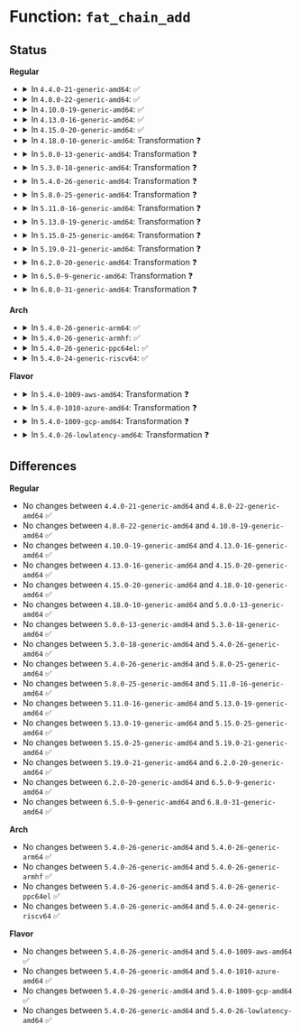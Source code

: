 # Function: <code>fat_chain_add</code>

## Status
<b>Regular</b>
<ul>
<li>
<details>
<summary>In <code>4.4.0-21-generic-amd64</code>: ✅</summary>

```c
int fat_chain_add(struct inode * inode, int new_dclus, int nr_cluster)
```

```json
{
  "name": "fat_chain_add",
  "collision_type": "Unique Global",
  "inline_type": "No",
  "funcs": [
    {
      "addr": 18446744071581983456,
      "name": "fat_chain_add",
      "external": true,
      "loc": "fs/fat/misc.c:99",
      "file": "fs/fat/misc.c",
      "inline": "seen, unknown",
      "caller_inline": [],
      "caller_func": [
        "fs/fat/dir.c:fat_add_entries",
        "fs/fat/inode.c:fat_get_block"
      ]
    }
  ],
  "symbols": [
    {
      "addr": 18446744071581983456,
      "name": "fat_chain_add",
      "section": ".text",
      "bind": "STB_GLOBAL",
      "size": 519
    }
  ]
}
```
</details>
</li>
<li>
<details>
<summary>In <code>4.8.0-22-generic-amd64</code>: ✅</summary>

```c
int fat_chain_add(struct inode * inode, int new_dclus, int nr_cluster)
```

```json
{
  "name": "fat_chain_add",
  "collision_type": "Unique Global",
  "inline_type": "No",
  "funcs": [
    {
      "addr": 18446744071582196448,
      "name": "fat_chain_add",
      "external": true,
      "loc": "fs/fat/misc.c:99",
      "file": "fs/fat/misc.c",
      "inline": "seen, unknown",
      "caller_inline": [],
      "caller_func": [
        "fs/fat/dir.c:fat_add_entries",
        "fs/fat/inode.c:fat_add_cluster"
      ]
    }
  ],
  "symbols": [
    {
      "addr": 18446744071582196448,
      "name": "fat_chain_add",
      "section": ".text",
      "bind": "STB_GLOBAL",
      "size": 514
    }
  ]
}
```
</details>
</li>
<li>
<details>
<summary>In <code>4.10.0-19-generic-amd64</code>: ✅</summary>

```c
int fat_chain_add(struct inode * inode, int new_dclus, int nr_cluster)
```

```json
{
  "name": "fat_chain_add",
  "collision_type": "Unique Global",
  "inline_type": "No",
  "funcs": [
    {
      "addr": 18446744071582285952,
      "name": "fat_chain_add",
      "external": true,
      "loc": "fs/fat/misc.c:99",
      "file": "fs/fat/misc.c",
      "inline": "seen, unknown",
      "caller_inline": [],
      "caller_func": [
        "fs/fat/dir.c:fat_add_entries",
        "fs/fat/inode.c:fat_add_cluster"
      ]
    }
  ],
  "symbols": [
    {
      "addr": 18446744071582285952,
      "name": "fat_chain_add",
      "section": ".text",
      "bind": "STB_GLOBAL",
      "size": 514
    }
  ]
}
```
</details>
</li>
<li>
<details>
<summary>In <code>4.13.0-16-generic-amd64</code>: ✅</summary>

```c
int fat_chain_add(struct inode * inode, int new_dclus, int nr_cluster)
```

```json
{
  "name": "fat_chain_add",
  "collision_type": "Unique Global",
  "inline_type": "No",
  "funcs": [
    {
      "addr": 18446744071582370448,
      "name": "fat_chain_add",
      "external": true,
      "loc": "fs/fat/misc.c:99",
      "file": "fs/fat/misc.c",
      "inline": "seen, unknown",
      "caller_inline": [],
      "caller_func": [
        "fs/fat/dir.c:fat_add_entries",
        "fs/fat/inode.c:fat_add_cluster"
      ]
    }
  ],
  "symbols": [
    {
      "addr": 18446744071582370448,
      "name": "fat_chain_add",
      "section": ".text",
      "bind": "STB_GLOBAL",
      "size": 514
    }
  ]
}
```
</details>
</li>
<li>
<details>
<summary>In <code>4.15.0-20-generic-amd64</code>: ✅</summary>

```c
int fat_chain_add(struct inode * inode, int new_dclus, int nr_cluster)
```

```json
{
  "name": "fat_chain_add",
  "collision_type": "Unique Global",
  "inline_type": "No",
  "funcs": [
    {
      "addr": 18446744071582521232,
      "name": "fat_chain_add",
      "external": true,
      "loc": "fs/fat/misc.c:99",
      "file": "fs/fat/misc.c",
      "inline": "seen, unknown",
      "caller_inline": [],
      "caller_func": [
        "fs/fat/dir.c:fat_add_entries",
        "fs/fat/inode.c:fat_add_cluster"
      ]
    }
  ],
  "symbols": [
    {
      "addr": 18446744071582521232,
      "name": "fat_chain_add",
      "section": ".text",
      "bind": "STB_GLOBAL",
      "size": 514
    }
  ]
}
```
</details>
</li>
<li>
<details>
<summary>In <code>4.18.0-10-generic-amd64</code>: Transformation ❓</summary>

```c
int fat_chain_add(struct inode * inode, int new_dclus, int nr_cluster)
```

```json
{
  "name": "fat_chain_add",
  "collision_type": "Unique Global",
  "inline_type": "No",
  "funcs": [
    {
      "addr": 0,
      "name": "fat_chain_add",
      "external": true,
      "loc": "fs/fat/misc.c:99",
      "file": "fs/fat/misc.c",
      "inline": "seen, unknown",
      "caller_inline": [],
      "caller_func": [
        "fs/fat/dir.c:fat_add_entries",
        "fs/fat/inode.c:fat_add_cluster"
      ]
    }
  ],
  "symbols": [
    {
      "addr": 18446744071582713981,
      "name": "fat_chain_add.cold.4",
      "section": ".text",
      "bind": "STB_LOCAL",
      "size": 51
    },
    {
      "addr": 18446744071582712656,
      "name": "fat_chain_add",
      "section": ".text",
      "bind": "STB_GLOBAL",
      "size": 463
    }
  ]
}
```
</details>
</li>
<li>
<details>
<summary>In <code>5.0.0-13-generic-amd64</code>: Transformation ❓</summary>

```c
int fat_chain_add(struct inode * inode, int new_dclus, int nr_cluster)
```

```json
{
  "name": "fat_chain_add",
  "collision_type": "Unique Global",
  "inline_type": "No",
  "funcs": [
    {
      "addr": 0,
      "name": "fat_chain_add",
      "external": true,
      "loc": "fs/fat/misc.c:100",
      "file": "fs/fat/misc.c",
      "inline": "seen, unknown",
      "caller_inline": [],
      "caller_func": [
        "fs/fat/dir.c:fat_add_entries",
        "fs/fat/inode.c:fat_add_cluster"
      ]
    }
  ],
  "symbols": [
    {
      "addr": 18446744071582818013,
      "name": "fat_chain_add.cold.9",
      "section": ".text",
      "bind": "STB_LOCAL",
      "size": 51
    },
    {
      "addr": 18446744071582816688,
      "name": "fat_chain_add",
      "section": ".text",
      "bind": "STB_GLOBAL",
      "size": 463
    }
  ]
}
```
</details>
</li>
<li>
<details>
<summary>In <code>5.3.0-18-generic-amd64</code>: Transformation ❓</summary>

```c
int fat_chain_add(struct inode * inode, int new_dclus, int nr_cluster)
```

```json
{
  "name": "fat_chain_add",
  "collision_type": "Unique Global",
  "inline_type": "No",
  "funcs": [
    {
      "addr": 0,
      "name": "fat_chain_add",
      "external": true,
      "loc": "fs/fat/misc.c:101",
      "file": "fs/fat/misc.c",
      "inline": "seen, unknown",
      "caller_inline": [],
      "caller_func": [
        "fs/fat/dir.c:fat_add_entries",
        "fs/fat/inode.c:fat_add_cluster"
      ]
    }
  ],
  "symbols": [
    {
      "addr": 18446744071582992989,
      "name": "fat_chain_add.cold",
      "section": ".text",
      "bind": "STB_LOCAL",
      "size": 51
    },
    {
      "addr": 18446744071582991680,
      "name": "fat_chain_add",
      "section": ".text",
      "bind": "STB_GLOBAL",
      "size": 440
    }
  ]
}
```
</details>
</li>
<li>
<details>
<summary>In <code>5.4.0-26-generic-amd64</code>: Transformation ❓</summary>

```c
int fat_chain_add(struct inode * inode, int new_dclus, int nr_cluster)
```

```json
{
  "name": "fat_chain_add",
  "collision_type": "Unique Global",
  "inline_type": "No",
  "funcs": [
    {
      "addr": 0,
      "name": "fat_chain_add",
      "external": true,
      "loc": "fs/fat/misc.c:101",
      "file": "fs/fat/misc.c",
      "inline": "seen, unknown",
      "caller_inline": [],
      "caller_func": [
        "fs/fat/dir.c:fat_add_entries",
        "fs/fat/inode.c:fat_add_cluster"
      ]
    }
  ],
  "symbols": [
    {
      "addr": 18446744071583099181,
      "name": "fat_chain_add.cold",
      "section": ".text",
      "bind": "STB_LOCAL",
      "size": 51
    },
    {
      "addr": 18446744071583097872,
      "name": "fat_chain_add",
      "section": ".text",
      "bind": "STB_GLOBAL",
      "size": 440
    }
  ]
}
```
</details>
</li>
<li>
<details>
<summary>In <code>5.8.0-25-generic-amd64</code>: Transformation ❓</summary>

```c
int fat_chain_add(struct inode * inode, int new_dclus, int nr_cluster)
```

```json
{
  "name": "fat_chain_add",
  "collision_type": "Unique Global",
  "inline_type": "No",
  "funcs": [
    {
      "addr": 0,
      "name": "fat_chain_add",
      "external": true,
      "loc": "fs/fat/misc.c:101",
      "file": "fs/fat/misc.c",
      "inline": "seen, unknown",
      "caller_inline": [],
      "caller_func": [
        "fs/fat/dir.c:fat_add_entries",
        "fs/fat/inode.c:fat_add_cluster"
      ]
    }
  ],
  "symbols": [
    {
      "addr": 18446744071583418141,
      "name": "fat_chain_add.cold",
      "section": ".text",
      "bind": "STB_LOCAL",
      "size": 51
    },
    {
      "addr": 18446744071583416816,
      "name": "fat_chain_add",
      "section": ".text",
      "bind": "STB_GLOBAL",
      "size": 440
    }
  ]
}
```
</details>
</li>
<li>
<details>
<summary>In <code>5.11.0-16-generic-amd64</code>: Transformation ❓</summary>

```c
int fat_chain_add(struct inode * inode, int new_dclus, int nr_cluster)
```

```json
{
  "name": "fat_chain_add",
  "collision_type": "Unique Global",
  "inline_type": "No",
  "funcs": [
    {
      "addr": 0,
      "name": "fat_chain_add",
      "external": true,
      "loc": "fs/fat/misc.c:101",
      "file": "fs/fat/misc.c",
      "inline": "seen, unknown",
      "caller_inline": [],
      "caller_func": [
        "fs/fat/dir.c:fat_add_entries",
        "fs/fat/inode.c:fat_add_cluster"
      ]
    }
  ],
  "symbols": [
    {
      "addr": 18446744071591354060,
      "name": "fat_chain_add.cold",
      "section": ".text",
      "bind": "STB_LOCAL",
      "size": 51
    },
    {
      "addr": 18446744071583531248,
      "name": "fat_chain_add",
      "section": ".text",
      "bind": "STB_GLOBAL",
      "size": 440
    }
  ]
}
```
</details>
</li>
<li>
<details>
<summary>In <code>5.13.0-19-generic-amd64</code>: Transformation ❓</summary>

```c
int fat_chain_add(struct inode * inode, int new_dclus, int nr_cluster)
```

```json
{
  "name": "fat_chain_add",
  "collision_type": "Unique Global",
  "inline_type": "No",
  "funcs": [
    {
      "addr": 0,
      "name": "fat_chain_add",
      "external": true,
      "loc": "fs/fat/misc.c:101",
      "file": "fs/fat/misc.c",
      "inline": "seen, unknown",
      "caller_inline": [],
      "caller_func": [
        "fs/fat/dir.c:fat_add_entries",
        "fs/fat/inode.c:fat_add_cluster"
      ]
    }
  ],
  "symbols": [
    {
      "addr": 18446744071591296982,
      "name": "fat_chain_add.cold",
      "section": ".text",
      "bind": "STB_LOCAL",
      "size": 51
    },
    {
      "addr": 18446744071583554432,
      "name": "fat_chain_add",
      "section": ".text",
      "bind": "STB_GLOBAL",
      "size": 436
    }
  ]
}
```
</details>
</li>
<li>
<details>
<summary>In <code>5.15.0-25-generic-amd64</code>: Transformation ❓</summary>

```c
int fat_chain_add(struct inode * inode, int new_dclus, int nr_cluster)
```

```json
{
  "name": "fat_chain_add",
  "collision_type": "Unique Global",
  "inline_type": "No",
  "funcs": [
    {
      "addr": 0,
      "name": "fat_chain_add",
      "external": true,
      "loc": "fs/fat/misc.c:101",
      "file": "fs/fat/misc.c",
      "inline": "seen, unknown",
      "caller_inline": [],
      "caller_func": [
        "fs/fat/dir.c:fat_add_entries",
        "fs/fat/inode.c:fat_add_cluster"
      ]
    }
  ],
  "symbols": [
    {
      "addr": 18446744071592281702,
      "name": "fat_chain_add.cold",
      "section": ".text",
      "bind": "STB_LOCAL",
      "size": 174
    },
    {
      "addr": 18446744071583912960,
      "name": "fat_chain_add",
      "section": ".text",
      "bind": "STB_GLOBAL",
      "size": 499
    }
  ]
}
```
</details>
</li>
<li>
<details>
<summary>In <code>5.19.0-21-generic-amd64</code>: Transformation ❓</summary>

```c
int fat_chain_add(struct inode * inode, int new_dclus, int nr_cluster)
```

```json
{
  "name": "fat_chain_add",
  "collision_type": "Unique Global",
  "inline_type": "No",
  "funcs": [
    {
      "addr": 0,
      "name": "fat_chain_add",
      "external": true,
      "loc": "fs/fat/misc.c:107",
      "file": "fs/fat/misc.c",
      "inline": "seen, unknown",
      "caller_inline": [],
      "caller_func": [
        "fs/fat/dir.c:fat_add_entries",
        "fs/fat/inode.c:fat_add_cluster"
      ]
    }
  ],
  "symbols": [
    {
      "addr": 18446744071594064098,
      "name": "fat_chain_add.cold",
      "section": ".text",
      "bind": "STB_LOCAL",
      "size": 185
    },
    {
      "addr": 18446744071584490560,
      "name": "fat_chain_add",
      "section": ".text",
      "bind": "STB_GLOBAL",
      "size": 514
    }
  ]
}
```
</details>
</li>
<li>
<details>
<summary>In <code>6.2.0-20-generic-amd64</code>: Transformation ❓</summary>

```c
int fat_chain_add(struct inode * inode, int new_dclus, int nr_cluster)
```

```json
{
  "name": "fat_chain_add",
  "collision_type": "Unique Global",
  "inline_type": "No",
  "funcs": [
    {
      "addr": 0,
      "name": "fat_chain_add",
      "external": true,
      "loc": "fs/fat/misc.c:107",
      "file": "fs/fat/misc.c",
      "inline": "seen, unknown",
      "caller_inline": [],
      "caller_func": [
        "fs/fat/dir.c:fat_add_entries",
        "fs/fat/inode.c:fat_add_cluster"
      ]
    }
  ],
  "symbols": [
    {
      "addr": 18446744071596090332,
      "name": "fat_chain_add.cold",
      "section": ".text",
      "bind": "STB_LOCAL",
      "size": 124
    },
    {
      "addr": 18446744071585156560,
      "name": "fat_chain_add",
      "section": ".text",
      "bind": "STB_GLOBAL",
      "size": 545
    }
  ]
}
```
</details>
</li>
<li>
<details>
<summary>In <code>6.5.0-9-generic-amd64</code>: Transformation ❓</summary>

```c
int fat_chain_add(struct inode * inode, int new_dclus, int nr_cluster)
```

```json
{
  "name": "fat_chain_add",
  "collision_type": "Unique Global",
  "inline_type": "No",
  "funcs": [
    {
      "addr": 0,
      "name": "fat_chain_add",
      "external": true,
      "loc": "fs/fat/misc.c:107",
      "file": "fs/fat/misc.c",
      "inline": "seen, unknown",
      "caller_inline": [],
      "caller_func": [
        "fs/fat/dir.c:fat_add_entries",
        "fs/fat/inode.c:fat_add_cluster"
      ]
    }
  ],
  "symbols": [
    {
      "addr": 18446744071596613631,
      "name": "fat_chain_add.cold",
      "section": ".text",
      "bind": "STB_LOCAL",
      "size": 116
    },
    {
      "addr": 18446744071585385696,
      "name": "fat_chain_add",
      "section": ".text",
      "bind": "STB_GLOBAL",
      "size": 545
    }
  ]
}
```
</details>
</li>
<li>
<details>
<summary>In <code>6.8.0-31-generic-amd64</code>: Transformation ❓</summary>

```c
int fat_chain_add(struct inode * inode, int new_dclus, int nr_cluster)
```

```json
{
  "name": "fat_chain_add",
  "collision_type": "Unique Global",
  "inline_type": "No",
  "funcs": [
    {
      "addr": 0,
      "name": "fat_chain_add",
      "external": true,
      "loc": "fs/fat/misc.c:107",
      "file": "fs/fat/misc.c",
      "inline": "seen, unknown",
      "caller_inline": [],
      "caller_func": [
        "fs/fat/dir.c:fat_add_entries",
        "fs/fat/inode.c:fat_add_cluster"
      ]
    }
  ],
  "symbols": [
    {
      "addr": 18446744071597519585,
      "name": "fat_chain_add.cold",
      "section": ".text",
      "bind": "STB_LOCAL",
      "size": 116
    },
    {
      "addr": 18446744071585620560,
      "name": "fat_chain_add",
      "section": ".text",
      "bind": "STB_GLOBAL",
      "size": 545
    }
  ]
}
```
</details>
</li>
</ul>
<b>Arch</b>
<ul>
<li>
<details>
<summary>In <code>5.4.0-26-generic-arm64</code>: ✅</summary>

```c
int fat_chain_add(struct inode * inode, int new_dclus, int nr_cluster)
```

```json
{
  "name": "fat_chain_add",
  "collision_type": "Unique Global",
  "inline_type": "No",
  "funcs": [
    {
      "addr": 18446603336494804928,
      "name": "fat_chain_add",
      "external": true,
      "loc": "fs/fat/misc.c:101",
      "file": "fs/fat/misc.c",
      "inline": "seen, unknown",
      "caller_inline": [],
      "caller_func": [
        "fs/fat/dir.c:fat_add_entries",
        "fs/fat/inode.c:fat_add_cluster"
      ]
    }
  ],
  "symbols": [
    {
      "addr": 18446603336494804928,
      "name": "fat_chain_add",
      "section": ".text",
      "bind": "STB_GLOBAL",
      "size": 476
    }
  ]
}
```
</details>
</li>
<li>
<details>
<summary>In <code>5.4.0-26-generic-armhf</code>: ✅</summary>

```c
int fat_chain_add(struct inode * inode, int new_dclus, int nr_cluster)
```

```json
{
  "name": "fat_chain_add",
  "collision_type": "Unique Global",
  "inline_type": "No",
  "funcs": [
    {
      "addr": 3228224260,
      "name": "fat_chain_add",
      "external": true,
      "loc": "fs/fat/misc.c:101",
      "file": "fs/fat/misc.c",
      "inline": "seen, unknown",
      "caller_inline": [],
      "caller_func": [
        "fs/fat/dir.c:fat_add_entries",
        "fs/fat/inode.c:fat_add_cluster"
      ]
    }
  ],
  "symbols": [
    {
      "addr": 3228224260,
      "name": "fat_chain_add",
      "section": ".text",
      "bind": "STB_GLOBAL",
      "size": 536
    }
  ]
}
```
</details>
</li>
<li>
<details>
<summary>In <code>5.4.0-26-generic-ppc64el</code>: ✅</summary>

```c
int fat_chain_add(struct inode * inode, int new_dclus, int nr_cluster)
```

```json
{
  "name": "fat_chain_add",
  "collision_type": "Unique Global",
  "inline_type": "No",
  "funcs": [
    {
      "addr": 13835058055288643984,
      "name": "fat_chain_add",
      "external": true,
      "loc": "fs/fat/misc.c:101",
      "file": "fs/fat/misc.c",
      "inline": "seen, unknown",
      "caller_inline": [],
      "caller_func": [
        "fs/fat/dir.c:fat_add_entries",
        "fs/fat/inode.c:fat_add_cluster"
      ]
    }
  ],
  "symbols": [
    {
      "addr": 13835058055288643984,
      "name": "fat_chain_add",
      "section": ".text",
      "bind": "STB_GLOBAL",
      "size": 656
    }
  ]
}
```
</details>
</li>
<li>
<details>
<summary>In <code>5.4.0-24-generic-riscv64</code>: ✅</summary>

```c
int fat_chain_add(struct inode * inode, int new_dclus, int nr_cluster)
```

```json
{
  "name": "fat_chain_add",
  "collision_type": "Unique Global",
  "inline_type": "No",
  "funcs": [
    {
      "addr": 18446743936274133100,
      "name": "fat_chain_add",
      "external": true,
      "loc": "fs/fat/misc.c:101",
      "file": "fs/fat/misc.c",
      "inline": "seen, unknown",
      "caller_inline": [],
      "caller_func": [
        "fs/fat/dir.c:fat_add_entries",
        "fs/fat/inode.c:fat_add_cluster"
      ]
    }
  ],
  "symbols": [
    {
      "addr": 18446743936274133100,
      "name": "fat_chain_add",
      "section": ".text",
      "bind": "STB_GLOBAL",
      "size": 394
    }
  ]
}
```
</details>
</li>
</ul>
<b>Flavor</b>
<ul>
<li>
<details>
<summary>In <code>5.4.0-1009-aws-amd64</code>: Transformation ❓</summary>

```c
int fat_chain_add(struct inode * inode, int new_dclus, int nr_cluster)
```

```json
{
  "name": "fat_chain_add",
  "collision_type": "Unique Global",
  "inline_type": "No",
  "funcs": [
    {
      "addr": 0,
      "name": "fat_chain_add",
      "external": true,
      "loc": "fs/fat/misc.c:101",
      "file": "fs/fat/misc.c",
      "inline": "seen, unknown",
      "caller_inline": [],
      "caller_func": [
        "fs/fat/dir.c:fat_add_entries",
        "fs/fat/inode.c:fat_add_cluster"
      ]
    }
  ],
  "symbols": [
    {
      "addr": 18446744071583067917,
      "name": "fat_chain_add.cold",
      "section": ".text",
      "bind": "STB_LOCAL",
      "size": 51
    },
    {
      "addr": 18446744071583066608,
      "name": "fat_chain_add",
      "section": ".text",
      "bind": "STB_GLOBAL",
      "size": 440
    }
  ]
}
```
</details>
</li>
<li>
<details>
<summary>In <code>5.4.0-1010-azure-amd64</code>: Transformation ❓</summary>

```c
int fat_chain_add(struct inode * inode, int new_dclus, int nr_cluster)
```

```json
{
  "name": "fat_chain_add",
  "collision_type": "Unique Global",
  "inline_type": "No",
  "funcs": [
    {
      "addr": 0,
      "name": "fat_chain_add",
      "external": true,
      "loc": "fs/fat/misc.c:101",
      "file": "fs/fat/misc.c",
      "inline": "seen, unknown",
      "caller_inline": [],
      "caller_func": [
        "fs/fat/dir.c:fat_add_entries",
        "fs/fat/inode.c:fat_add_cluster"
      ]
    }
  ],
  "symbols": [
    {
      "addr": 18446744071583005069,
      "name": "fat_chain_add.cold",
      "section": ".text",
      "bind": "STB_LOCAL",
      "size": 51
    },
    {
      "addr": 18446744071583003760,
      "name": "fat_chain_add",
      "section": ".text",
      "bind": "STB_GLOBAL",
      "size": 440
    }
  ]
}
```
</details>
</li>
<li>
<details>
<summary>In <code>5.4.0-1009-gcp-amd64</code>: Transformation ❓</summary>

```c
int fat_chain_add(struct inode * inode, int new_dclus, int nr_cluster)
```

```json
{
  "name": "fat_chain_add",
  "collision_type": "Unique Global",
  "inline_type": "No",
  "funcs": [
    {
      "addr": 0,
      "name": "fat_chain_add",
      "external": true,
      "loc": "fs/fat/misc.c:101",
      "file": "fs/fat/misc.c",
      "inline": "seen, unknown",
      "caller_inline": [],
      "caller_func": [
        "fs/fat/dir.c:fat_add_entries",
        "fs/fat/inode.c:fat_add_cluster"
      ]
    }
  ],
  "symbols": [
    {
      "addr": 18446744071583056525,
      "name": "fat_chain_add.cold",
      "section": ".text",
      "bind": "STB_LOCAL",
      "size": 51
    },
    {
      "addr": 18446744071583055216,
      "name": "fat_chain_add",
      "section": ".text",
      "bind": "STB_GLOBAL",
      "size": 440
    }
  ]
}
```
</details>
</li>
<li>
<details>
<summary>In <code>5.4.0-26-lowlatency-amd64</code>: Transformation ❓</summary>

```c
int fat_chain_add(struct inode * inode, int new_dclus, int nr_cluster)
```

```json
{
  "name": "fat_chain_add",
  "collision_type": "Unique Global",
  "inline_type": "No",
  "funcs": [
    {
      "addr": 0,
      "name": "fat_chain_add",
      "external": true,
      "loc": "fs/fat/misc.c:101",
      "file": "fs/fat/misc.c",
      "inline": "seen, unknown",
      "caller_inline": [],
      "caller_func": [
        "fs/fat/dir.c:fat_add_entries",
        "fs/fat/inode.c:fat_add_cluster"
      ]
    }
  ],
  "symbols": [
    {
      "addr": 18446744071583145712,
      "name": "fat_chain_add.cold",
      "section": ".text",
      "bind": "STB_LOCAL",
      "size": 51
    },
    {
      "addr": 18446744071583144416,
      "name": "fat_chain_add",
      "section": ".text",
      "bind": "STB_GLOBAL",
      "size": 440
    }
  ]
}
```
</details>
</li>
</ul>

## Differences
<b>Regular</b>
<ul>
<li>
No changes between <code>4.4.0-21-generic-amd64</code> and <code>4.8.0-22-generic-amd64</code> ✅
</li>
<li>
No changes between <code>4.8.0-22-generic-amd64</code> and <code>4.10.0-19-generic-amd64</code> ✅
</li>
<li>
No changes between <code>4.10.0-19-generic-amd64</code> and <code>4.13.0-16-generic-amd64</code> ✅
</li>
<li>
No changes between <code>4.13.0-16-generic-amd64</code> and <code>4.15.0-20-generic-amd64</code> ✅
</li>
<li>
No changes between <code>4.15.0-20-generic-amd64</code> and <code>4.18.0-10-generic-amd64</code> ✅
</li>
<li>
No changes between <code>4.18.0-10-generic-amd64</code> and <code>5.0.0-13-generic-amd64</code> ✅
</li>
<li>
No changes between <code>5.0.0-13-generic-amd64</code> and <code>5.3.0-18-generic-amd64</code> ✅
</li>
<li>
No changes between <code>5.3.0-18-generic-amd64</code> and <code>5.4.0-26-generic-amd64</code> ✅
</li>
<li>
No changes between <code>5.4.0-26-generic-amd64</code> and <code>5.8.0-25-generic-amd64</code> ✅
</li>
<li>
No changes between <code>5.8.0-25-generic-amd64</code> and <code>5.11.0-16-generic-amd64</code> ✅
</li>
<li>
No changes between <code>5.11.0-16-generic-amd64</code> and <code>5.13.0-19-generic-amd64</code> ✅
</li>
<li>
No changes between <code>5.13.0-19-generic-amd64</code> and <code>5.15.0-25-generic-amd64</code> ✅
</li>
<li>
No changes between <code>5.15.0-25-generic-amd64</code> and <code>5.19.0-21-generic-amd64</code> ✅
</li>
<li>
No changes between <code>5.19.0-21-generic-amd64</code> and <code>6.2.0-20-generic-amd64</code> ✅
</li>
<li>
No changes between <code>6.2.0-20-generic-amd64</code> and <code>6.5.0-9-generic-amd64</code> ✅
</li>
<li>
No changes between <code>6.5.0-9-generic-amd64</code> and <code>6.8.0-31-generic-amd64</code> ✅
</li>
</ul>
<b>Arch</b>
<ul>
<li>
No changes between <code>5.4.0-26-generic-amd64</code> and <code>5.4.0-26-generic-arm64</code> ✅
</li>
<li>
No changes between <code>5.4.0-26-generic-amd64</code> and <code>5.4.0-26-generic-armhf</code> ✅
</li>
<li>
No changes between <code>5.4.0-26-generic-amd64</code> and <code>5.4.0-26-generic-ppc64el</code> ✅
</li>
<li>
No changes between <code>5.4.0-26-generic-amd64</code> and <code>5.4.0-24-generic-riscv64</code> ✅
</li>
</ul>
<b>Flavor</b>
<ul>
<li>
No changes between <code>5.4.0-26-generic-amd64</code> and <code>5.4.0-1009-aws-amd64</code> ✅
</li>
<li>
No changes between <code>5.4.0-26-generic-amd64</code> and <code>5.4.0-1010-azure-amd64</code> ✅
</li>
<li>
No changes between <code>5.4.0-26-generic-amd64</code> and <code>5.4.0-1009-gcp-amd64</code> ✅
</li>
<li>
No changes between <code>5.4.0-26-generic-amd64</code> and <code>5.4.0-26-lowlatency-amd64</code> ✅
</li>
</ul>

